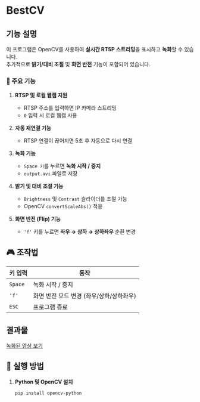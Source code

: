 # BestCV


##  기능 설명
이 프로그램은 OpenCV를 사용하여 **실시간 RTSP 스트리밍**을 표시하고 **녹화**할 수 있습니다.  
추가적으로 **밝기/대비 조절** 및 **화면 반전** 기능이 포함되어 있습니다.

### 📌 주요 기능
1. **RTSP 및 로컬 웹캠 지원**  
   - RTSP 주소를 입력하면 IP 카메라 스트리밍  
   - `0` 입력 시 로컬 웹캠 사용  

2. **자동 재연결 기능**  
   - RTSP 연결이 끊어지면 5초 후 자동으로 다시 연결  

3. **녹화 기능**  
   - `Space 키`를 누르면 **녹화 시작 / 중지**  
   - `output.avi` 파일로 저장  

4. **밝기 및 대비 조절 기능**  
   - `Brightness` 및 `Contrast` 슬라이더를 조절 가능  
   - OpenCV `convertScaleAbs()` 적용  

5. **화면 반전 (Flip) 기능**  
   - `'f'` 키를 누르면 **좌우 → 상하 → 상하좌우** 순환 변경  

## 🎮 조작법
| 키 입력 | 동작 |
|---------|---------------------------|
| `Space` | 녹화 시작 / 중지 |
| `'f'` | 화면 반전 모드 변경 (좌우/상하/상하좌우) |
| `ESC` | 프로그램 종료 |

## 결과물

[녹화된 영상 보기](https://github.com/Nisik419/BestCV/output.avi)

## 📂 실행 방법
1. **Python 및 OpenCV 설치**
   ```sh
   pip install opencv-python

